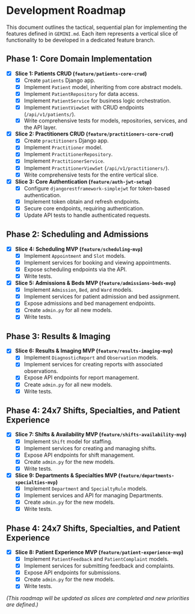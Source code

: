 # Development Roadmap

This document outlines the tactical, sequential plan for implementing the features defined in `GEMINI.md`. Each item represents a vertical slice of functionality to be developed in a dedicated feature branch.

## Phase 1: Core Domain Implementation

- [x] **Slice 1: Patients CRUD (`feature/patients-core-crud`)**
  - [x] Create `patients` Django app.
  - [x] Implement `Patient` model, inheriting from core abstract models.
  - [x] Implement `PatientRepository` for data access.
  - [x] Implement `PatientService` for business logic orchestration.
  - [x] Implement `PatientViewSet` with CRUD endpoints (`/api/v1/patients/`).
  - [x] Write comprehensive tests for models, repositories, services, and the API layer.

- [x] **Slice 2: Practitioners CRUD (`feature/practitioners-core-crud`)**
  - [x] Create `practitioners` Django app.
  - [x] Implement `Practitioner` model.
  - [x] Implement `PractitionerRepository`.
  - [x] Implement `PractitionerService`.
  - [x] Implement `PractitionerViewSet` (`/api/v1/practitioners/`).
  - [x] Write comprehensive tests for the entire vertical slice.

- [x] **Slice 3: Core Authentication (`feature/auth-jwt-setup`)**
  - [x] Configure `djangorestframework-simplejwt` for token-based authentication.
  - [x] Implement token obtain and refresh endpoints.
  - [x] Secure core endpoints, requiring authentication.
  - [x] Update API tests to handle authenticated requests.

## Phase 2: Scheduling and Admissions

- [x] **Slice 4: Scheduling MVP (`feature/scheduling-mvp`)**
  - [x] Implement `Appointment` and `Slot` models.
  - [x] Implement services for booking and viewing appointments.
  - [x] Expose scheduling endpoints via the API.
  - [x] Write tests.

- [x] **Slice 5: Admissions & Beds MVP (`feature/admissions-beds-mvp`)**
  - [x] Implement `Admission`, `Bed`, and `Ward` models.
  - [x] Implement services for patient admission and bed assignment.
  - [x] Expose admissions and bed management endpoints.
  - [x] Create `admin.py` for all new models.
  - [x] Write tests.

## Phase 3: Results & Imaging

- [x] **Slice 6: Results & Imaging MVP (`feature/results-imaging-mvp`)**
  - [x] Implement `DiagnosticReport` and `Observation` models.
  - [x] Implement services for creating reports with associated observations.
  - [x] Expose API endpoints for report management.
  - [x] Create `admin.py` for all new models.
  - [x] Write tests.

## Phase 4: 24x7 Shifts, Specialties, and Patient Experience

- [x] **Slice 7: Shifts & Availability MVP (`feature/shifts-availability-mvp`)**
  - [x] Implement `Shift` model for staffing.
  - [x] Implement services for creating and managing shifts.
  - [x] Expose API endpoints for shift management.
  - [x] Create `admin.py` for the new models.
  - [x] Write tests.

- [x] **Slice 9: Departments & Specialties MVP (`feature/departments-specialties-mvp`)**
  - [x] Implement `Department` and `SpecialtyRule` models.
  - [x] Implement services and API for managing Departments.
  - [x] Create `admin.py` for the new models.
  - [x] Write tests.

## Phase 4: 24x7 Shifts, Specialties, and Patient Experience

- [x] **Slice 8: Patient Experience MVP (`feature/patient-experience-mvp`)**
  - [x] Implement `PatientFeedback` and `PatientComplaint` models.
  - [x] Implement services for submitting feedback and complaints.
  - [x] Expose API endpoints for submissions.
  - [x] Create `admin.py` for the new models.
  - [x] Write tests.

*(This roadmap will be updated as slices are completed and new priorities are defined.)*
